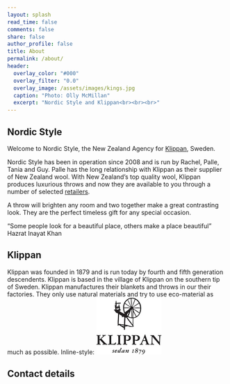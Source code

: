 ```yaml
---
layout: splash
read_time: false
comments: false
share: false
author_profile: false
title: About
permalink: /about/
header:
  overlay_color: "#000"
  overlay_filter: "0.0"
  overlay_image: /assets/images/kings.jpg
  caption: "Photo: Olly McMillan"
  excerpt: "Nordic Style and Klippan<br><br><br>"
---
```


## Nordic Style
Welcome to Nordic Style, the New Zealand Agency for [Klippan](https://https://klippanyllefabrik.com), Sweden.


Nordic Style has been in operation since 2008 and is run by Rachel, Palle, Tania and Guy. Palle has the long relationship with Klippan as their supplier of New Zealand wool. With New Zealand’s top quality wool, Klippan produces luxurious throws and now they are available to you through a number of selected [retailers](/about).

A throw will brighten any room and two together make a great contrasting look. They are the perfect timeless gift for any special occasion.


“Some people look for a beautiful place, others make a place beautiful”
Hazrat Inayat Khan


## Klippan
Klippan was founded in 1879 and is run today by fourth and fifth generation descendents.  Klippan is based in the village of Klippan on the southern tip of Sweden. Klippan manufactures their blankets and throws in our their factories.  They only use natural materials and try to use eco-material as much as possible.
Inline-style:
![alt text](/assets/images/Klippan_Logo_150.jpg "Klippan Logo")


## Contact details




